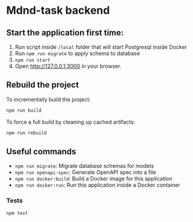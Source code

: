 # Mdnd-task backend
## Start the application first time:
1) Run script inside `/local` folder that will start Postgresql inside Docker
2) Run `npm run migrate` to apply schema to database
3) ```npm run start ```
4) Open http://127.0.0.1:3000 in your browser.

## Rebuild the project

To incrementally build the project:

```sh
npm run build
```

To force a full build by cleaning up cached artifacts:

```sh
npm run rebuild
```

## Useful commands

- `npm run migrate`: Migrate database schemas for models
- `npm run openapi-spec`: Generate OpenAPI spec into a file
- `npm run docker:build`: Build a Docker image for this application
- `npm run docker:run`: Run this application inside a Docker container
### Tests
```sh
npm test
```
